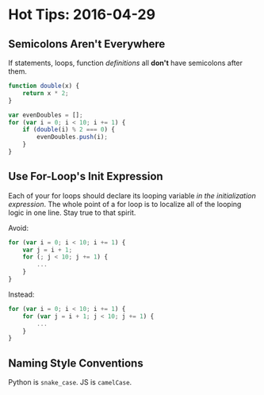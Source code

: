 # Hot Tips: 2016-04-29
## Semicolons Aren't Everywhere
If statements, loops, function _definitions_ all **don't** have semicolons after them.
```js
function double(x) {
    return x * 2;
}

var evenDoubles = [];
for (var i = 0; i < 10; i += 1) {
    if (double(i) % 2 === 0) {
        evenDoubles.push(i);
    }
}
```

## Use For-Loop's Init Expression
Each of your for loops should declare its looping variable _in the initialization expression_.
The whole point of a for loop is to localize all of the looping logic in one line.
Stay true to that spirit.

Avoid:
```js
for (var i = 0; i < 10; i += 1) {
    var j = i + 1;
    for (; j < 10; j += 1) {
        ...
    }
}
```

Instead:
```js
for (var i = 0; i < 10; i += 1) {
    for (var j = i + 1; j < 10; j += 1) {
        ...
    }
}
```

## Naming Style Conventions
Python is `snake_case`.
JS is `camelCase`.
